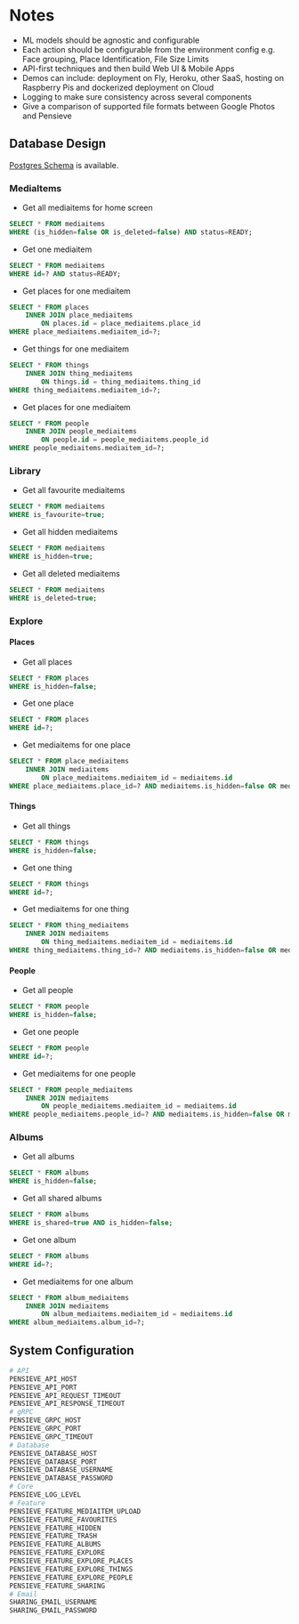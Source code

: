 # Notes

- ML models should be agnostic and configurable
- Each action should be configurable from the environment config e.g. Face grouping, Place Identification, File Size Limits
- API-first techniques and then build Web UI & Mobile Apps
- Demos can include: deployment on Fly, Heroku, other SaaS, hosting on Raspberry Pis and dockerized deployment on Cloud
- Logging to make sure consistency across several components
- Give a comparison of supported file formats between Google Photos and Pensieve

## Database Design

[Postgres Schema](assets/schema.sql) is available.

### MediaItems
- Get all mediaitems for home screen
```sql
SELECT * FROM mediaitems 
WHERE (is_hidden=false OR is_deleted=false) AND status=READY;
```
- Get one mediaitem
```sql
SELECT * FROM mediaitems 
WHERE id=? AND status=READY;
```
- Get places for one mediaitem
```sql
SELECT * FROM places 
    INNER JOIN place_mediaitems
        ON places.id = place_mediaitems.place_id
WHERE place_mediaitems.mediaitem_id=?;
```
- Get things for one mediaitem
```sql
SELECT * FROM things 
    INNER JOIN thing_mediaitems
        ON things.id = thing_mediaitems.thing_id
WHERE thing_mediaitems.mediaitem_id=?;
```
- Get places for one mediaitem
```sql
SELECT * FROM people 
    INNER JOIN people_mediaitems
        ON people.id = people_mediaitems.people_id
WHERE people_mediaitems.mediaitem_id=?;
```

### Library 
- Get all favourite mediaitems
```sql
SELECT * FROM mediaitems 
WHERE is_favourite=true;
```
- Get all hidden mediaitems
```sql
SELECT * FROM mediaitems 
WHERE is_hidden=true;
```
- Get all deleted mediaitems
```sql
SELECT * FROM mediaitems 
WHERE is_deleted=true;
```

### Explore

#### Places
- Get all places
```sql
SELECT * FROM places
WHERE is_hidden=false;
```
- Get one place
```sql
SELECT * FROM places
WHERE id=?;
```
- Get mediaitems for one place
```sql
SELECT * FROM place_mediaitems 
    INNER JOIN mediaitems 
        ON place_mediaitems.mediaitem_id = mediaitems.id
WHERE place_mediaitems.place_id=? AND mediaitems.is_hidden=false OR mediaitems.is_deleted=false;
```

#### Things
- Get all things
```sql
SELECT * FROM things
WHERE is_hidden=false;
```
- Get one thing
```sql
SELECT * FROM things
WHERE id=?;
```
- Get mediaitems for one thing
```sql
SELECT * FROM thing_mediaitems 
    INNER JOIN mediaitems 
        ON thing_mediaitems.mediaitem_id = mediaitems.id
WHERE thing_mediaitems.thing_id=? AND mediaitems.is_hidden=false OR mediaitems.is_deleted=false;
```

#### People
- Get all people
```sql
SELECT * FROM people
WHERE is_hidden=false;
```
- Get one people
```sql
SELECT * FROM people
WHERE id=?;
```
- Get mediaitems for one people
```sql
SELECT * FROM people_mediaitems 
    INNER JOIN mediaitems 
        ON people_mediaitems.mediaitem_id = mediaitems.id
WHERE people_mediaitems.people_id=? AND mediaitems.is_hidden=false OR mediaitems.is_deleted=false;
```

### Albums
- Get all albums
```sql
SELECT * FROM albums
WHERE is_hidden=false;
```
- Get all shared albums
```sql
SELECT * FROM albums
WHERE is_shared=true AND is_hidden=false;
```
- Get one album
```sql
SELECT * FROM albums
WHERE id=?;
```
- Get mediaitems for one album
```sql
SELECT * FROM album_mediaitems 
    INNER JOIN mediaitems 
        ON album_mediaitems.mediaitem_id = mediaitems.id
WHERE album_mediaitems.album_id=?;
```

## System Configuration
```bash
# API
PENSIEVE_API_HOST
PENSIEVE_API_PORT
PENSIEVE_API_REQUEST_TIMEOUT
PENSIEVE_API_RESPONSE_TIMEOUT
# gRPC
PENSIEVE_GRPC_HOST
PENSIEVE_GRPC_PORT
PENSIEVE_GRPC_TIMEOUT
# Database
PENSIEVE_DATABASE_HOST
PENSIEVE_DATABASE_PORT
PENSIEVE_DATABASE_USERNAME
PENSIEVE_DATABASE_PASSWORD
# Core
PENSIEVE_LOG_LEVEL
# Feature
PENSIEVE_FEATURE_MEDIAITEM_UPLOAD
PENSIEVE_FEATURE_FAVOURITES
PENSIEVE_FEATURE_HIDDEN
PENSIEVE_FEATURE_TRASH
PENSIEVE_FEATURE_ALBUMS
PENSIEVE_FEATURE_EXPLORE
PENSIEVE_FEATURE_EXPLORE_PLACES
PENSIEVE_FEATURE_EXPLORE_THINGS
PENSIEVE_FEATURE_EXPLORE_PEOPLE
PENSIEVE_FEATURE_SHARING
# Email
SHARING_EMAIL_USERNAME
SHARING_EMAIL_PASSWORD
```
